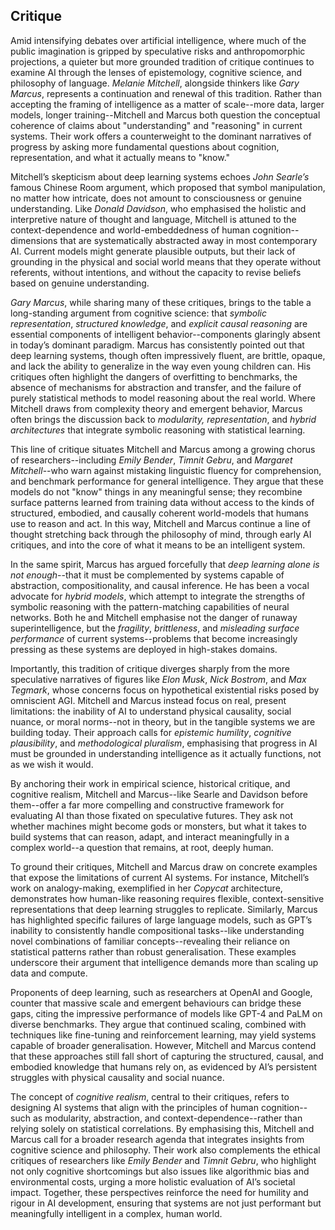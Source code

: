 
## Critique

Amid intensifying debates over artificial intelligence, where much of the public imagination is gripped
by speculative risks and anthropomorphic projections, a quieter but more grounded tradition of critique
continues to examine AI through the lenses of epistemology, cognitive science, and philosophy of language.
*Melanie Mitchell*, alongside thinkers like *Gary Marcus*, represents a continuation and renewal of this
tradition. Rather than accepting the framing of intelligence as a matter of scale--more data, larger models,
longer training--Mitchell and Marcus both question the conceptual coherence of claims about "understanding"
and "reasoning" in current systems. Their work offers a counterweight to the dominant narratives of progress
by asking more fundamental questions about cognition, representation, and what it actually means to "know."

Mitchell’s skepticism about deep learning systems echoes *John Searle’s* famous Chinese Room argument,
which proposed that symbol manipulation, no matter how intricate, does not amount to consciousness or
genuine understanding. Like *Donald Davidson*, who emphasised the holistic and interpretive nature of
thought and language, Mitchell is attuned to the context-dependence and world-embeddedness of human
cognition--dimensions that are systematically abstracted away in most contemporary AI. Current models
might generate plausible outputs, but their lack of grounding in the physical and social world means
that they operate without referents, without intentions, and without the capacity to revise beliefs
based on genuine understanding.

*Gary Marcus*, while sharing many of these critiques, brings to the table a long-standing argument from
cognitive science: that *symbolic representation*, *structured knowledge*, and *explicit causal reasoning*
are essential components of intelligent behavior--components glaringly absent in today’s dominant
paradigm. Marcus has consistently pointed out that deep learning systems, though often impressively
fluent, are brittle, opaque, and lack the ability to generalize in the way even young children can.
His critiques often highlight the dangers of overfitting to benchmarks, the absence of mechanisms
for abstraction and transfer, and the failure of purely statistical methods to model reasoning about
the real world. Where Mitchell draws from complexity theory and emergent behavior, Marcus often brings
the discussion back to *modularity, representation*, and *hybrid architectures* that integrate symbolic
reasoning with statistical learning.

This line of critique situates Mitchell and Marcus among a growing chorus of researchers--including
*Emily Bender*, *Timnit Gebru*, and *Margaret Mitchell*--who warn against mistaking linguistic fluency
for comprehension, and benchmark performance for general intelligence. They argue that these models
do not "know" things in any meaningful sense; they recombine surface patterns learned from training
data without access to the kinds of structured, embodied, and causally coherent world-models that
humans use to reason and act. In this way, Mitchell and Marcus continue a line of thought stretching
back through the philosophy of mind, through early AI critiques, and into the core of what it means
to be an intelligent system.

In the same spirit, Marcus has argued forcefully that *deep learning alone is not enough*--that it
must be complemented by systems capable of abstraction, compositionality, and causal inference. He
has been a vocal advocate for *hybrid models*, which attempt to integrate the strengths of symbolic
reasoning with the pattern-matching capabilities of neural networks. Both he and Mitchell emphasise
not the danger of runaway superintelligence, but the *fragility*, *brittleness*, and *misleading
surface performance* of current systems--problems that become increasingly pressing as these systems
are deployed in high-stakes domains.

Importantly, this tradition of critique diverges sharply from the more speculative narratives of
figures like *Elon Musk*, *Nick Bostrom*, and *Max Tegmark*, whose concerns focus on hypothetical
existential risks posed by omniscient AGI. Mitchell and Marcus instead focus on real, present limitations:
the inability of AI to understand physical causality, social nuance, or moral norms--not in theory,
but in the tangible systems we are building today. Their approach calls for *epistemic humility*,
*cognitive plausibility*, and *methodological pluralism*, emphasising that progress in AI must be
grounded in understanding intelligence as it actually functions, not as we wish it would.

By anchoring their work in empirical science, historical critique, and cognitive realism, Mitchell
and Marcus--like Searle and Davidson before them--offer a far more compelling and constructive
framework for evaluating AI than those fixated on speculative futures. They ask not whether machines
might become gods or monsters, but what it takes to build systems that can reason, adapt, and
interact meaningfully in a complex world--a question that remains, at root, deeply human.

To ground their critiques, Mitchell and Marcus draw on concrete examples that expose the limitations
of current AI systems. For instance, Mitchell’s work on analogy-making, exemplified in her *Copycat*
architecture, demonstrates how human-like reasoning requires flexible, context-sensitive
representations that deep learning struggles to replicate. Similarly, Marcus has highlighted
specific failures of large language models, such as GPT’s inability to consistently handle
compositional tasks--like understanding novel combinations of familiar concepts--revealing their
reliance on statistical patterns rather than robust generalisation. These examples underscore their
argument that intelligence demands more than scaling up data and compute.

Proponents of deep learning, such as researchers at OpenAI and Google, counter that massive scale
and emergent behaviours can bridge these gaps, citing the impressive performance of models like
GPT-4 and PaLM on diverse benchmarks. They argue that continued scaling, combined with techniques
like fine-tuning and reinforcement learning, may yield systems capable of broader generalisation.
However, Mitchell and Marcus contend that these approaches still fall short of capturing the
structured, causal, and embodied knowledge that humans rely on, as evidenced by AI’s persistent
struggles with physical causality and social nuance.

The concept of *cognitive realism*, central to their critiques, refers to designing AI systems that
align with the principles of human cognition--such as modularity, abstraction, and
context-dependence--rather than relying solely on statistical correlations. By emphasising this,
Mitchell and Marcus call for a broader research agenda that integrates insights from cognitive
science and philosophy. Their work also complements the ethical critiques of researchers like
*Emily Bender* and *Timnit Gebru*, who highlight not only cognitive shortcomings but also issues
like algorithmic bias and environmental costs, urging a more holistic evaluation of AI’s societal
impact. Together, these perspectives reinforce the need for humility and rigour in AI development,
ensuring that systems are not just performant but meaningfully intelligent in a complex, human world.

